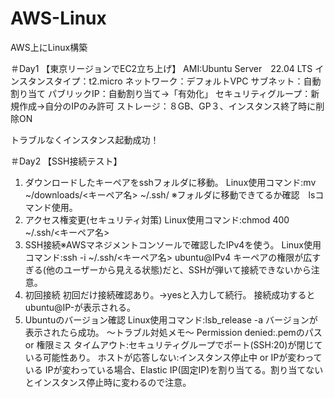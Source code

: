 # AWS-Linux

AWS上にLinux構築

＃Day1
【東京リージョンでEC2立ち上げ】
AMI:Ubuntu Server　22.04 LTS
インスタンスタイプ：t2.micro
ネットワーク：デフォルトVPC
サブネット：自動割り当て
パブリックIP：自動割り当て→「有効化」
セキュリティグループ：新規作成→自分のIPのみ許可
ストレージ：８GB、GP３、インスタンス終了時に削除ON

トラブルなくインスタンス起動成功！

＃Day2
【SSH接続テスト】
1. ダウンロードしたキーペアをsshフォルダに移動。
Linux使用コマンド:mv ~/downloads/<キーペア名> ~/.ssh/
※フォルダに移動できてるか確認　lsコマンド使用。
2. アクセス権変更(セキュリティ対策)
Linux使用コマンド:chmod 400 ~/.ssh/<キーペア名>
3. SSH接続※AWSマネジメントコンソールで確認したIPv4を使う。
Linux使用コマンド:ssh -i ~/.ssh/<キーペア名> ubuntu@IPv4
キーペアの権限が広すぎる(他のユーザーから見える状態)だと、SSHが弾いて接続できないから注意。
4. 初回接続
初回だけ接続確認あり。→yesと入力して続行。
接続成功すると ubuntu@IP-が表示される。
5. Ubuntuのバージョン確認
Linux使用コマンド:lsb_release -a
バージョンが表示されたら成功。
〜トラブル対処メモ〜
Permission denied:.pemのパス or 権限ミス
タイムアウト:セキュリティグループでポート(SSH:20)が閉じている可能性あり。
ホストが応答しない:インスタンス停止中 or IPが変わっている
IPが変わっている場合、Elastic IP(固定IP)を割り当てる。割り当てないとインスタンス停止時に変わるので注意。

